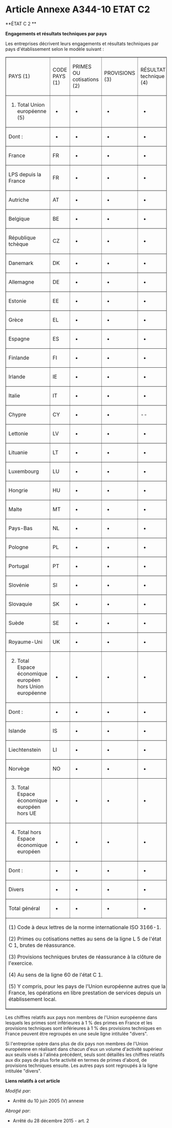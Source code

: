 # Article Annexe A344-10 ETAT C2

**ÉTAT C 2 **

**Engagements et résultats techniques par pays**

Les entreprises décrivent leurs engagements et résultats techniques par pays d'établissement selon le modèle suivant :

<table align="center" border="1" cellpadding="0" cellspacing="0">
  <tbody>
    <tr>
      <td width="197">

PAYS (1)

</td>
      <td width="108">

CODE PAYS (1)

</td>
      <td width="108">

PRIMES OU cotisations (2)

</td>
      <td width="108">

PROVISIONS (3)

</td>
      <td width="93">

RÉSULTAT technique (4)

</td>
    </tr>
    <tr>
      <td width="197">

1. Total Union européenne (5)

</td>
      <td width="108">

-

</td>
      <td width="108">

-

</td>
      <td width="108">

-

</td>
      <td width="93">

-

</td>
    </tr>
    <tr>
      <td width="197">

Dont : 

</td>
      <td width="108">

-

</td>
      <td width="108">

-

</td>
      <td width="108">

-

</td>
      <td width="93">

-

</td>
    </tr>
    <tr>
      <td width="197">

France

</td>
      <td width="108">

FR

</td>
      <td width="108">

-

</td>
      <td width="108">

-

</td>
      <td width="93">

-

</td>
    </tr>
    <tr>
      <td width="197">

LPS depuis la France

</td>
      <td width="108">

FR

</td>
      <td width="108">

-

</td>
      <td width="108">

-

</td>
      <td width="93">

-

</td>
    </tr>
    <tr>
      <td width="197">

Autriche

</td>
      <td width="108">

AT

</td>
      <td width="108">

-

</td>
      <td width="108">

-

</td>
      <td width="93">

-

</td>
    </tr>
    <tr>
      <td width="197">

Belgique

</td>
      <td width="108">

BE

</td>
      <td width="108">

-

</td>
      <td width="108">

-

</td>
      <td width="93">

-

</td>
    </tr>
    <tr>
      <td width="197">

République tchèque

</td>
      <td width="108">

CZ

</td>
      <td width="108">

-

</td>
      <td width="108">

-

</td>
      <td width="93">

-

</td>
    </tr>
    <tr>
      <td width="197">

Danemark

</td>
      <td width="108">

DK

</td>
      <td width="108">

-

</td>
      <td width="108">

-

</td>
      <td width="93">

-

</td>
    </tr>
    <tr>
      <td width="197">

Allemagne

</td>
      <td width="108">

DE

</td>
      <td width="108">

-

</td>
      <td width="108">

-

</td>
      <td width="93">

-

</td>
    </tr>
    <tr>
      <td width="197">

Estonie

</td>
      <td width="108">

EE

</td>
      <td width="108">

-

</td>
      <td width="108">

-

</td>
      <td width="93">

-

</td>
    </tr>
    <tr>
      <td width="197">

Grèce

</td>
      <td width="108">

EL

</td>
      <td width="108">

-

</td>
      <td width="108">

-

</td>
      <td width="93">

-

</td>
    </tr>
    <tr>
      <td width="197">

Espagne

</td>
      <td width="108">

ES

</td>
      <td width="108">

-

</td>
      <td width="108">

-

</td>
      <td width="93">

-

</td>
    </tr>
    <tr>
      <td width="197">

Finlande

</td>
      <td width="108">

FI

</td>
      <td width="108">

-

</td>
      <td width="108">

-

</td>
      <td width="93">

-

</td>
    </tr>
    <tr>
      <td width="197">

Irlande

</td>
      <td width="108">

IE

</td>
      <td width="108">

-

</td>
      <td width="108">

-

</td>
      <td width="93">

-

</td>
    </tr>
    <tr>
      <td width="197">

Italie

</td>
      <td width="108">

IT

</td>
      <td width="108">

-

</td>
      <td width="108">

-

</td>
      <td width="93">

-

</td>
    </tr>
    <tr>
      <td width="197">

Chypre

</td>
      <td width="108">

CY

</td>
      <td width="108">

-

</td>
      <td width="108">

-

</td>
      <td width="93">

--

</td>
    </tr>
    <tr>
      <td width="197">

Lettonie

</td>
      <td width="108">

LV

</td>
      <td width="108">

-

</td>
      <td width="108">

-

</td>
      <td width="93">

-

</td>
    </tr>
    <tr>
      <td width="197">

Lituanie

</td>
      <td width="108">

LT

</td>
      <td width="108">

-

</td>
      <td width="108">

-

</td>
      <td width="93">

-

</td>
    </tr>
    <tr>
      <td width="197">

Luxembourg

</td>
      <td width="108">

LU

</td>
      <td width="108">

-

</td>
      <td width="108">

-

</td>
      <td width="93">

-

</td>
    </tr>
    <tr>
      <td width="197">

Hongrie

</td>
      <td width="108">

HU

</td>
      <td width="108">

-

</td>
      <td width="108">

-

</td>
      <td width="93">

-

</td>
    </tr>
    <tr>
      <td width="197">

Malte

</td>
      <td width="108">

MT

</td>
      <td width="108">

-

</td>
      <td width="108">

-

</td>
      <td width="93">

-

</td>
    </tr>
    <tr>
      <td width="197">

Pays-Bas

</td>
      <td width="108">

NL

</td>
      <td width="108">

-

</td>
      <td width="108">

-

</td>
      <td width="93">

-

</td>
    </tr>
    <tr>
      <td width="197">

Pologne

</td>
      <td width="108">

PL

</td>
      <td width="108">

-

</td>
      <td width="108">

-

</td>
      <td width="93">

-

</td>
    </tr>
    <tr>
      <td width="197">

Portugal

</td>
      <td width="108">

PT

</td>
      <td width="108">

-

</td>
      <td width="108">

-

</td>
      <td width="93">

-

</td>
    </tr>
    <tr>
      <td width="197">

Slovénie 

</td>
      <td width="108">

SI

</td>
      <td width="108">

-

</td>
      <td width="108">

-

</td>
      <td width="93">

-

</td>
    </tr>
    <tr>
      <td width="197">

Slovaquie

</td>
      <td width="108">

SK

</td>
      <td width="108">

-

</td>
      <td width="108">

-

</td>
      <td width="93">

-

</td>
    </tr>
    <tr>
      <td width="197">

Suède

</td>
      <td width="108">

SE

</td>
      <td width="108">

-

</td>
      <td width="108">

-

</td>
      <td width="93">

-

</td>
    </tr>
    <tr>
      <td width="197">

Royaume-Uni

</td>
      <td width="108">

UK

</td>
      <td width="108">

-

</td>
      <td width="108">

-

</td>
      <td width="93">

-

</td>
    </tr>
    <tr>
      <td width="197">

2. Total Espace économique européen hors Union européenne

</td>
      <td width="108">

-

</td>
      <td width="108">

-

</td>
      <td width="108">

-

</td>
      <td width="93">

-

</td>
    </tr>
    <tr>
      <td width="197">

Dont : 

</td>
      <td width="108">

-

</td>
      <td width="108">

-

</td>
      <td width="108">

-

</td>
      <td width="93">

-

</td>
    </tr>
    <tr>
      <td width="197">

Islande

</td>
      <td width="108">

IS

</td>
      <td width="108">

-

</td>
      <td width="108">

-

</td>
      <td width="93">

-

</td>
    </tr>
    <tr>
      <td width="197">

Liechtenstein

</td>
      <td width="108">

LI

</td>
      <td width="108">

-

</td>
      <td width="108">

-

</td>
      <td width="93">

-

</td>
    </tr>
    <tr>
      <td width="197">

Norvège

</td>
      <td width="108">

NO

</td>
      <td width="108">

-

</td>
      <td width="108">

-

</td>
      <td width="93">

-

</td>
    </tr>
    <tr>
      <td width="197">

3. Total Espace économique européen hors UE

</td>
      <td width="108">

-

</td>
      <td width="108">

-

</td>
      <td width="108">

-

</td>
      <td width="93">

-

</td>
    </tr>
    <tr>
      <td width="197">

4. Total hors Espace économique européen

</td>
      <td width="108">

-

</td>
      <td width="108">

-

</td>
      <td width="108">

-

</td>
      <td width="93">

-

</td>
    </tr>
    <tr>
      <td width="197">

Dont :

</td>
      <td width="108">

-

</td>
      <td width="108">

-

</td>
      <td width="108">

-

</td>
      <td width="93">

-

</td>
    </tr>
    <tr>
      <td width="197">

Divers

</td>
      <td width="108">

-

</td>
      <td width="108">

-

</td>
      <td width="108">

-

</td>
      <td width="93">

-

</td>
    </tr>
    <tr>
      <td width="197">

Total général

</td>
      <td width="108">

-

</td>
      <td width="108">

-

</td>
      <td width="108">

-

</td>
      <td width="93">

-

</td>
    </tr>
    <tr>
      <td colspan="5" width="614">

(1) Code à deux lettres de la norme internationale ISO 3166-1.

(2) Primes ou cotisations nettes au sens de la ligne L 5 de l'état C 1, brutes de réassurance.

(3) Provisions techniques brutes de réassurance à la clôture de l'exercice.

(4) Au sens de la ligne 60 de l'état C 1.

(5) Y compris, pour les pays de l'Union européenne autres que la France, les opérations en libre prestation de services
depuis un établissement local.

</td>
    </tr>
  </tbody>
</table>

Les chiffres relatifs aux pays non membres de l'Union européenne dans lesquels les primes sont inférieures à 1 % des primes
en France et les provisions techniques sont inférieures à 1 % des provisions techniques en France peuvent être regroupés en
une seule ligne intitulée "divers".

Si l'entreprise opère dans plus de dix pays non membres de l'Union européenne en réalisant dans chacun d'eux un volume
d'activité supérieur aux seuils visés à l'alinéa précédent, seuls sont détaillés les chiffres relatifs aux dix pays de plus
forte activité en termes de primes d'abord, de provisions techniques ensuite. Les autres pays sont regroupés à la ligne
intitulée "divers".

**Liens relatifs à cet article**

_Modifié par_:

  - Arrêté du 10 juin 2005 (V) annexe

_Abrogé par_:

  - Arrêté du 28 décembre 2015 - art. 2
